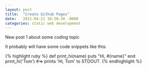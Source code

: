 ```yaml
---
layout: post
title:  "Create Github Pages"
date:   2021-04-21 10:20:30 -0000
categories: static web development
---
```

New post 1 about some coding topic

It probably will have some code snippets like this:

{% highlight ruby %}
def print_hi(name)
  puts "Hi, #{name}"
end
print_hi('Tom')
#=> prints 'Hi, Tom' to STDOUT.
{% endhighlight %}
